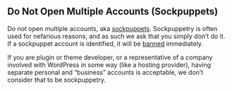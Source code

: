 ## Do Not Open Multiple Accounts (Sockpuppets)

Do not open multiple accounts, aka [sockpuppets](https://en.wikipedia.org/wiki/Sockpuppet_(Internet)). Sockpuppetry is often used for nefarious reasons, and as such we ask that you simply don’t do it. If a sockpuppet account is identified, it will be [banned](https://make.wordpress.org/support/handbook/forum-welcome/#being-mod-watched-or-banned) immediately.

If you are plugin or theme developer, or a representative of a company involved with WordPress in some way (like a hosting provider), having separate personal and “business” accounts is acceptable, we don’t consider that to be sockpuppetry.